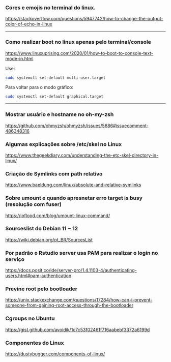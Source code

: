 ### Cores e emojis no terminal do linux.
https://stackoverflow.com/questions/5947742/how-to-change-the-output-color-of-echo-in-linux

----
### Como realizar boot no linux apenas pelo terminal/console
https://www.linuxuprising.com/2020/01/how-to-boot-to-console-text-mode-in.html

Use:
```bash
sudo systemctl set-default multi-user.target
```
Para voltar para o modo gráfico:
```bash
sudo systemctl set-default graphical.target
```
----


### Mostrar usuário e hostname no oh-my-zsh
https://github.com/ohmyzsh/ohmyzsh/issues/5686#issuecomment-486348316


### Algumas explicações sobre /etc/skel no Linux
https://www.thegeekdiary.com/understanding-the-etc-skel-directory-in-linux/


### Criação de Symlinks com path relativo
https://www.baeldung.com/linux/absolute-and-relative-symlinks


### Sobre umount e quando apresnetar erro target is busy (resolução com fuser)
https://ioflood.com/blog/umount-linux-command/

### Sourceslist do Debian 11 ~ 12
https://wiki.debian.org/pt_BR/SourcesList


### Por padrão o Rstudio server usa PAM para realizar o login no serviço
https://docs.posit.co/ide/server-pro/1.4.1103-4/authenticating-users.html#pam-authentication


### Previne root pelo bootloader
https://unix.stackexchange.com/questions/17284/how-can-i-prevent-someone-from-gaining-root-access-through-the-bootloader


### Cgroups no Ubuntu
https://gist.github.com/avoidik/1c7c53f02461f716aabebf3372a6199d

### Componentes do Linux
https://dustybugger.com/components-of-linux/
